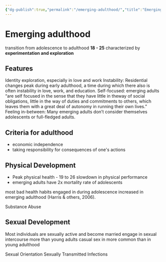 ```yaml
---
{"dg-publish":true,"permalink":"/emerging-adulthood/","title":"Emerging Adulthood","tags":["psychology","development","lifespan"],"created":"","updated":""}
---
```




# Emerging adulthood 
transition from adolescence to adulthood 
**18 - 25** 
characterized by **experimentation and exploration**

## Features 
Identity exploration, especially in love and work
Instability: Residential changes peak during early adulthood, a time during which there also is often instability in love, work, and education.
Self-focused: emerging adults “are self focused in the sense that they have little in theway of social obligations, little in the way of duties and commitments to others, which leaves them with a great deal of autonomy in running their own lives.”
Feeling in-between: Many emerging adults don’t consider themselves adolescents or full-fledged adults.

## Criteria for adulthood
- economic independence
- taking responsibility for consequences of one's actions

## Physical Development 
- Peak physical health - 19 to 26
   slowdown in physical performance
- emerging adults have 2x mortality rate of adolescents 

most bad health habits engaged in during adolescence increased in emerging adulthood (Harris & others, 2006).

Substance Abuse 

## Sexual Development 
Most individuals are sexually active and become married
engage in sexual intercourse more than young adults
casual sex in more common than in young adulthood 

Sexual Orientation
Sexually Transmitted Infections

